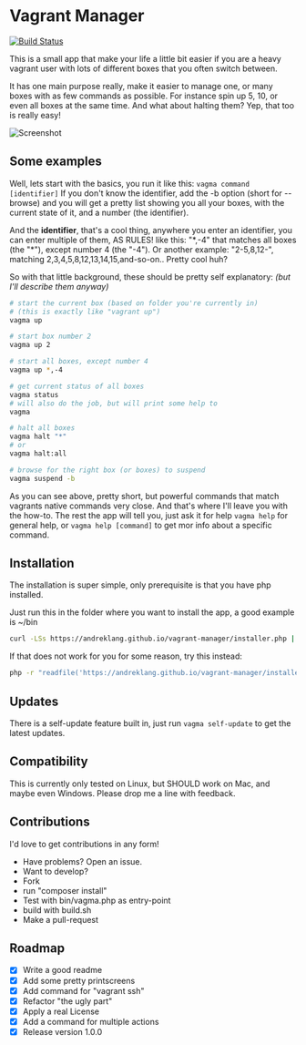 # Vagrant Manager
[![Build Status](https://travis-ci.org/AndreKlang/vagrant-manager.svg?branch=master)](https://travis-ci.org/AndreKlang/vagrant-manager)

This is a small app that make your life a little bit easier if you are a heavy vagrant user with lots of different boxes that you often switch between.

It has one main purpose really, make it easier to manage one, or many boxes with as few commands as possible. For instance spin up 5, 10, or even all boxes at the same time. And what about halting them? Yep, that too is really easy!

![Screenshot](https://andreklang.github.io/vagrant-manager/images/screen-1.png)

## Some examples

Well, lets start with the basics, you run it like this: ```vagma command [identifier]``` If you don't know the identifier, add the -b option (short for --browse) and you will get a pretty list showing you all your boxes, with the current state of it, and a number (the identifier).

And the **identifier**, that's a cool thing, anywhere you enter an identifier, you can enter multiple of them, AS RULES! like this: "\*,-4" that matches all boxes (the "\*"), except number 4 (the "-4"). Or another example: "2-5,8,12-", matching 2,3,4,5,8,12,13,14,15,and-so-on.. Pretty cool huh?
 
So with that little background, these should be pretty self explanatory: *(but I'll describe them anyway)*

```bash
# start the current box (based on folder you're currently in)
# (this is exactly like "vagrant up")
vagma up

# start box number 2
vagma up 2

# start all boxes, except number 4
vagma up *,-4

# get current status of all boxes
vagma status
# will also do the job, but will print some help to
vagma

# halt all boxes
vagma halt "*"
# or
vagma halt:all

# browse for the right box (or boxes) to suspend
vagma suspend -b

```
As you can see above, pretty short, but powerful commands that match vagrants native commands very close. And that's where I'll leave you with the how-to. The rest the app will tell you, just ask it for help ```vagma help``` for general help, or ```vagma help [command]``` to get mor info about a specific command.

## Installation

The installation is super simple, only prerequisite is that you have php installed.

Just run this in the folder where you want to install the app, a good example is ~/bin
```bash
curl -LSs https://andreklang.github.io/vagrant-manager/installer.php | php
```

If that does not work for you for some reason, try this instead:
```bash
php -r "readfile('https://andreklang.github.io/vagrant-manager/installer.php');" | php
```

## Updates
There is a self-update feature built in, just run ```vagma self-update``` to get the latest updates.

## Compatibility
This is currently only tested on Linux, but SHOULD work on Mac, and maybe even Windows. Please drop me a line with feedback.
 
## Contributions
I'd love to get contributions in any form!
* Have problems? Open an issue.
* Want to develop?
 * Fork
 * run "composer install"
 * Test with bin/vagma.php as entry-point
 * build with build.sh
 * Make a pull-request
 
## Roadmap

 - [X] Write a good readme
 - [X] Add some pretty printscreens
 - [X] Add command for "vagrant ssh"
 - [X] Refactor "the ugly part"
 - [X] Apply a real License
 - [X] Add a command for multiple actions
 - [X] Release version 1.0.0

